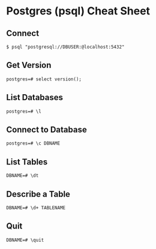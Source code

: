 # Postgres (psql) Cheat Sheet

## Connect
```
$ psql "postgresql://DBUSER:@localhost:5432"
```

## Get Version
```
postgres=# select version();
```

## List Databases
```
postgres=# \l
```

## Connect to Database
```
postgres=# \c DBNAME
```

## List Tables
```
DBNAME=# \dt
```

## Describe a Table
```
DBNAME=# \d+ TABLENAME
```

## Quit
```
DBNAME=# \quit
```
